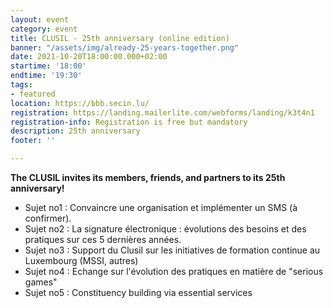 ```yaml
---
layout: event
category: event
title: CLUSIL - 25th anniversary (online edition)
banner: "/assets/img/already-25-years-together.png"
date: 2021-10-20T18:00:00.000+02:00
startime: '18:00'
endtime: '19:30'
tags:
- featured
location: https://bbb.secin.lu/
registration: https://landing.mailerlite.com/webforms/landing/k3t4n1
registration-info: Registration is free but mandatory
description: 25th anniversary
footer: ''

---
```

**The CLUSIL invites its members, friends, and partners to its 25th anniversary!**

* Sujet no1 : Convaincre une organisation et implémenter un SMS (à confirmer).
* Sujet no2 : La signature électronique : évolutions des besoins et des pratiques sur ces 5 dernières années.
* Sujet no3 : Support du Clusil sur les initiatives de formation continue au Luxembourg (MSSI, autres)
* Sujet no4 : Echange sur l'évolution des pratiques en matière de "serious games"
* Sujet no5 : Constituency building via essential services
